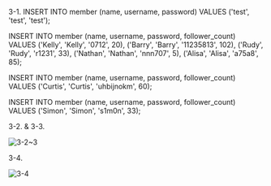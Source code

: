 3-1.
INSERT INTO member (name, username, password) 
VALUES ('test', 'test', 'test');

INSERT INTO member (name, username, password, follower_count) 
VALUES 
('Kelly', 'Kelly', '0712', 20),
('Barry', 'Barry', '11235813', 102),
('Rudy', 'Rudy', 'r1231', 33),
('Nathan', 'Nathan', 'nnn707', 5),
('Alisa', 'Alisa', 'a75a8', 85);

INSERT INTO member (name, username, password, follower_count) 
VALUES ('Curtis', 'Curtis', 'uhbijnokm', 60);

INSERT INTO member (name, username, password, follower_count) 
VALUES ('Simon', 'Simon', 's1m0n', 33);

3-2. & 3-3.

![3-2~3](https://user-images.githubusercontent.com/63653055/151363180-42ef7c11-6fe9-4ad6-a852-c043379ab039.png)

3-4.

![3-4](https://user-images.githubusercontent.com/63653055/151363682-fb590791-4516-4355-b79f-cb8c11f0bea5.png)
